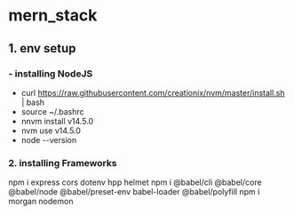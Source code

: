 # mern_stack
## 1. env setup
### - installing NodeJS 
- curl https://raw.githubusercontent.com/creationix/nvm/master/install.sh | bash
- source ~/.bashrc 
- nnvm install v14.5.0
- nvm use v14.5.0
- node --version

### 2. installing Frameworks
npm i express cors dotenv hpp helmet
npm i @babel/cli @babel/core @babel/node @babel/preset-env babel-loader @babel/polyfill 
npm i morgan nodemon

